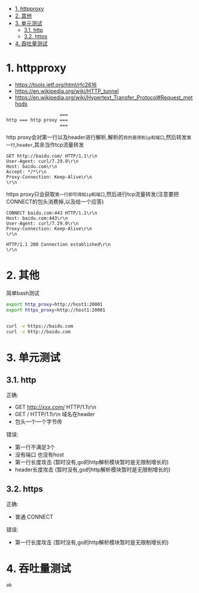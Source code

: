 <!-- TOC -->

- [1. httpproxy](#1-httpproxy)
- [2. 其他](#2-其他)
- [3. 单元测试](#3-单元测试)
    - [3.1. http](#31-http)
    - [3.2. https](#32-https)
- [4. 吞吐量测试](#4-吞吐量测试)

<!-- /TOC -->


<a id="markdown-1-httpproxy" name="1-httpproxy"></a>
# 1. httpproxy

* https://tools.ietf.org/html/rfc2616
* https://en.wikipedia.org/wiki/HTTP_tunnel
* https://en.wikipedia.org/wiki/Hypertext_Transfer_Protocol#Request_methods

```
                    ===
http === http proxy ===
                    ===
```

http proxy会对第一行以及header进行解析,解析的`目的是得到ip和端口`,然后转发`第一行`,`header`,其余当作tcp流量转发
```
GET http://baidu.com/ HTTP/1.1\r\n
User-Agent: curl/7.29.0\r\n
Host: baidu.com\r\n
Accept: */*\r\n
Proxy-Connection: Keep-Alive\r\n
\r\n
```

https proxy只会获取`第一行即可得知ip和端口`,然后进行tcp流量转发(注意要把CONNECT的包头消费掉,以及给一个应答)
```
CONNECT baidu.com:443 HTTP/1.1\r\n
Host: baidu.com:443\r\n
User-Agent: curl/7.29.0\r\n
Proxy-Connection: Keep-Alive\r\n
\r\n

HTTP/1.1 200 Connection established\r\n
\r\n
```

<a id="markdown-2-其他" name="2-其他"></a>
# 2. 其他

简单bash测试
```bash
export http_proxy=http://host1:20001
export https_proxy=http://host1:20001


curl -v https://baidu.com
curl -v http://baidu.com
```

<a id="markdown-3-单元测试" name="3-单元测试"></a>
# 3. 单元测试

<a id="markdown-31-http" name="31-http"></a>
## 3.1. http

正确:
* GET http://xxx.com/ HTTP/1.1\r\n
* GET / HTTP/1.1\r\n 域名在header
* 包头一个一个字节传

错误:
* 第一行不满足3个
* 没有端口 也没有host
* 第一行长度攻击 (暂时没有,go的http解析模块暂时是无限制增长的)
* header长度攻击 (暂时没有,go的http解析模块暂时是无限制增长的)


<a id="markdown-32-https" name="32-https"></a>
## 3.2. https

正确:
* 普通 CONNECT

错误:
* 第一行长度攻击 (暂时没有,go的http解析模块暂时是无限制增长的)

<a id="markdown-4-吞吐量测试" name="4-吞吐量测试"></a>
# 4. 吞吐量测试

```
ab

```